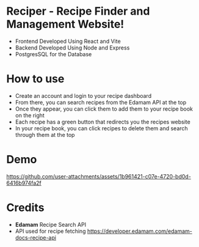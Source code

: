 # Reciper - Recipe Finder and Management Website!

- Frontend Developed Using React and Vite
- Backend Developed Using Node and Express
- PostgresSQL for the Database

# How to use

- Create an account and login to your recipe dashboard
- From there, you can search recipes from the Edamam API at the top
- Once they appear, you can click them to add them to your recipe book on the right
- Each recipe has a green button that redirects you the recipes website
- In your recipe book, you can click recipes to delete them and search through them at the top

# Demo

https://github.com/user-attachments/assets/1b961421-c07e-4720-bd0d-6416b974fa2f

# Credits

- **Edamam** Recipe Search API
- API used for recipe fetching https://developer.edamam.com/edamam-docs-recipe-api
